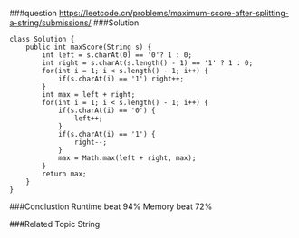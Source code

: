 ###question
https://leetcode.cn/problems/maximum-score-after-splitting-a-string/submissions/
###Solution
```
class Solution {
    public int maxScore(String s) {
        int left = s.charAt(0) == '0'? 1 : 0;
        int right = s.charAt(s.length() - 1) == '1' ? 1 : 0;
        for(int i = 1; i < s.length() - 1; i++) {
            if(s.charAt(i) == '1') right++;
        }
        int max = left + right;
        for(int i = 1; i < s.length() - 1; i++) {
            if(s.charAt(i) == '0') {
                left++;
            }
            if(s.charAt(i) == '1') {
                right--;
            }
            max = Math.max(left + right, max);
        }
        return max;
    }
}
```

###Conclustion
Runtime beat 94%
Memory beat 72%

###Related Topic
String